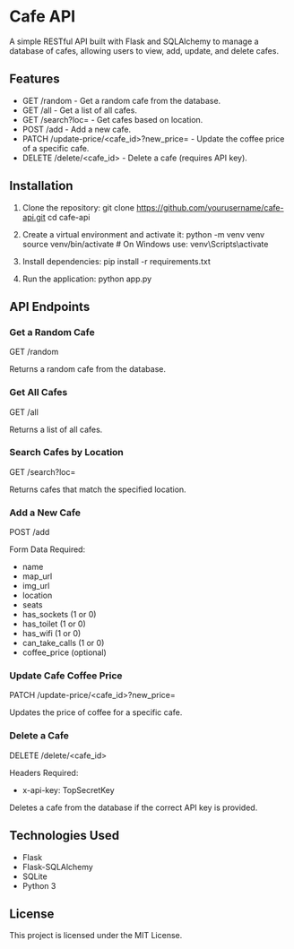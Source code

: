 # Cafe API

A simple RESTful API built with Flask and SQLAlchemy to manage a database of cafes, allowing users to view, add, update, and delete cafes.

## Features

- GET /random - Get a random cafe from the database.
- GET /all - Get a list of all cafes.
- GET /search?loc=<location> - Get cafes based on location.
- POST /add - Add a new cafe.
- PATCH /update-price/<cafe_id>?new_price=<price> - Update the coffee price of a specific cafe.
- DELETE /delete/<cafe_id> - Delete a cafe (requires API key).

## Installation

1. Clone the repository:
   git clone https://github.com/yourusername/cafe-api.git
   cd cafe-api

2. Create a virtual environment and activate it:
   python -m venv venv
   source venv/bin/activate  # On Windows use: venv\Scripts\activate

3. Install dependencies:
   pip install -r requirements.txt

4. Run the application:
   python app.py

## API Endpoints

### Get a Random Cafe
GET /random

Returns a random cafe from the database.

### Get All Cafes
GET /all

Returns a list of all cafes.

### Search Cafes by Location
GET /search?loc=<location>

Returns cafes that match the specified location.

### Add a New Cafe
POST /add

Form Data Required:
- name
- map_url
- img_url
- location
- seats
- has_sockets (1 or 0)
- has_toilet (1 or 0)
- has_wifi (1 or 0)
- can_take_calls (1 or 0)
- coffee_price (optional)

### Update Cafe Coffee Price
PATCH /update-price/<cafe_id>?new_price=<price>

Updates the price of coffee for a specific cafe.

### Delete a Cafe
DELETE /delete/<cafe_id>

Headers Required:
- x-api-key: TopSecretKey

Deletes a cafe from the database if the correct API key is provided.

## Technologies Used

- Flask
- Flask-SQLAlchemy
- SQLite
- Python 3

## License

This project is licensed under the MIT License.
